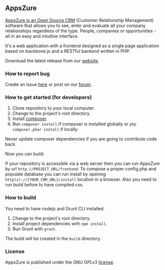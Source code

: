 ## AppsZure

<a href='http://www.AppsZure.com'>AppsZure is an Open Source CRM</a> (Customer Relationship Management) software that allows you to see, enter and evaluate all your company relationships regardless of the type. People, companies or opportunities - all in an easy and intuitive interface.

It's a web application with a frontend designed as a single page application based on backbone.js and a RESTful backend written in PHP.

Download the latest release from our [website](http://www.AppsZure.com).

### How to report bug

Create an issue [here](https://github.com/AppsZure/AppsZure/issues) or post on our [forum](http://forum.AppsZure.com/bug-reports?routestring=forum/bug-reports).

### How to get started (for developers)

1. Clone repository to your local computer.
2. Change to the project's root directory.
3. Install [composer](https://getcomposer.org/doc/00-intro.md).
4. Run `composer install` if composer is installed globally or `php composer.phar install` if locally.

Never update composer dependencies if you are going to contribute code back.

Now you can build.

If your repository is accessible via a web server then you can run AppsZure by url `http://PROJECT_URL/frontend`. To compose a proper config.php and populate database you can run install by opening `http(s)://{YOUR_CRM_URL}/install` location in a browser. Also you need to run build before to have compiled css.

### How to build

You need to have nodejs and Grunt CLI installed.

1. Change to the project's root directory.
2. Install project dependencies with `npm install`.
3. Run Grunt with `grunt`.

The build will be created in the `build` directory.

### License

AppsZure is published under the GNU GPLv3 [license](https://raw.githubusercontent.com/AppsZure/AppsZure/master/LICENSE.txt).

